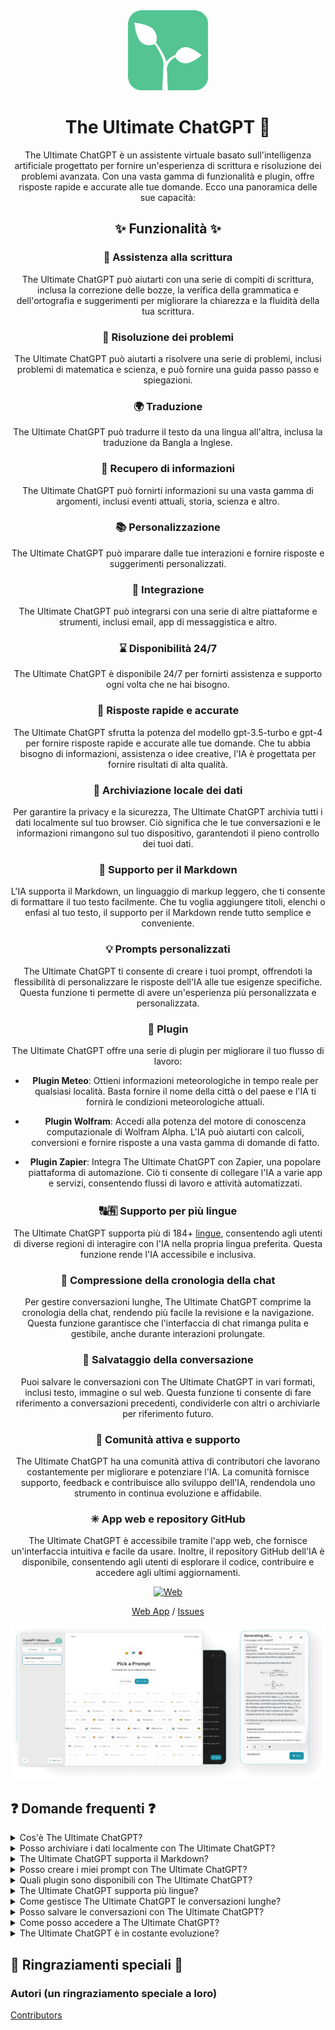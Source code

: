 <div align="center">
<img src="./../../docs/images/icon.png" alt="The Ultimate ChatGPT Icon"/>

<h1 align="center">The Ultimate ChatGPT 🌟</h1>

The Ultimate ChatGPT è un assistente virtuale basato sull'intelligenza artificiale progettato per fornire un'esperienza di scrittura e risoluzione dei problemi avanzata. Con una vasta gamma di funzionalità e plugin, offre risposte rapide e accurate alle tue domande. Ecco una panoramica delle sue capacità:

## ✨ Funzionalità ✨

### 📝 Assistenza alla scrittura
The Ultimate ChatGPT può aiutarti con una serie di compiti di scrittura, inclusa la correzione delle bozze, la verifica della grammatica e dell'ortografia e suggerimenti per migliorare la chiarezza e la fluidità della tua scrittura.

### 💭 Risoluzione dei problemi
The Ultimate ChatGPT può aiutarti a risolvere una serie di problemi, inclusi problemi di matematica e scienza, e può fornire una guida passo passo e spiegazioni.

### 🌍 Traduzione
The Ultimate ChatGPT può tradurre il testo da una lingua all'altra, inclusa la traduzione da Bangla a Inglese.

### 📑 Recupero di informazioni
The Ultimate ChatGPT può fornirti informazioni su una vasta gamma di argomenti, inclusi eventi attuali, storia, scienza e altro.

### 📚 Personalizzazione
The Ultimate ChatGPT può imparare dalle tue interazioni e fornire risposte e suggerimenti personalizzati.

### 📎 Integrazione
The Ultimate ChatGPT può integrarsi con una serie di altre piattaforme e strumenti, inclusi email, app di messaggistica e altro.

### ⌛ Disponibilità 24/7
The Ultimate ChatGPT è disponibile 24/7 per fornirti assistenza e supporto ogni volta che ne hai bisogno.

### 🚀 Risposte rapide e accurate

The Ultimate ChatGPT sfrutta la potenza del modello gpt-3.5-turbo e gpt-4 per fornire risposte rapide e accurate alle tue domande. Che tu abbia bisogno di informazioni, assistenza o idee creative, l'IA è progettata per fornire risultati di alta qualità.

### 💾 Archiviazione locale dei dati

Per garantire la privacy e la sicurezza, The Ultimate ChatGPT archivia tutti i dati localmente sul tuo browser. Ciò significa che le tue conversazioni e le informazioni rimangono sul tuo dispositivo, garantendoti il pieno controllo dei tuoi dati.

### 🔢 Supporto per il Markdown

L'IA supporta il Markdown, un linguaggio di markup leggero, che ti consente di formattare il tuo testo facilmente. Che tu voglia aggiungere titoli, elenchi o enfasi al tuo testo, il supporto per il Markdown rende tutto semplice e conveniente.

### 💡 Prompts personalizzati

The Ultimate ChatGPT ti consente di creare i tuoi prompt, offrendoti la flessibilità di personalizzare le risposte dell'IA alle tue esigenze specifiche. Questa funzione ti permette di avere un'esperienza più personalizzata e personalizzata.

### 🔆 Plugin

The Ultimate ChatGPT offre una serie di plugin per migliorare il tuo flusso di lavoro:

- **Plugin Meteo**: Ottieni informazioni meteorologiche in tempo reale per qualsiasi località. Basta fornire il nome della città o del paese e l'IA ti fornirà le condizioni meteorologiche attuali.

- **Plugin Wolfram**: Accedi alla potenza del motore di conoscenza computazionale di Wolfram Alpha. L'IA può aiutarti con calcoli, conversioni e fornire risposte a una vasta gamma di domande di fatto.

- **Plugin Zapier**: Integra The Ultimate ChatGPT con Zapier, una popolare piattaforma di automazione. Ciò ti consente di collegare l'IA a varie app e servizi, consentendo flussi di lavoro e attività automatizzati.

### 🔠🈶 Supporto per più lingue

The Ultimate ChatGPT supporta più di 184+ [lingue](./SUPPORTED_LANGUAGES.md), consentendo agli utenti di diverse regioni di interagire con l'IA nella propria lingua preferita. Questa funzione rende l'IA accessibile e inclusiva.

### 💬 Compressione della cronologia della chat

Per gestire conversazioni lunghe, The Ultimate ChatGPT comprime la cronologia della chat, rendendo più facile la revisione e la navigazione. Questa funzione garantisce che l'interfaccia di chat rimanga pulita e gestibile, anche durante interazioni prolungate.

### 📂 Salvataggio della conversazione

Puoi salvare le conversazioni con The Ultimate ChatGPT in vari formati, inclusi testo, immagine o sul web. Questa funzione ti consente di fare riferimento a conversazioni precedenti, condividerle con altri o archiviarle per riferimento futuro.

### 🔑 Comunità attiva e supporto

The Ultimate ChatGPT ha una comunità attiva di contributori che lavorano costantemente per migliorare e potenziare l'IA. La comunità fornisce supporto, feedback e contribuisce allo sviluppo dell'IA, rendendola uno strumento in continua evoluzione e affidabile.

### ✳ App web e repository GitHub

The Ultimate ChatGPT è accessibile tramite l'app web, che fornisce un'interfaccia intuitiva e facile da usare. Inoltre, il repository GitHub dell'IA è disponibile, consentendo agli utenti di esplorare il codice, contribuire e accedere agli ultimi aggiornamenti.

[![Web][Web-image]][web-url]

[Web App](https://chatgpt.kiask.xyz/) / [Issues](https://github.com/ki-ask/The-Ultimate-ChatGPT/issues)

[web-url]: https://chatgpt.kiask.xyz
   
[download-url]: https://github.com/ki-ask/The-Ultimate-ChatGPT/releases

[Web-image]: https://img.shields.io/badge/Web-PWA-orange?logo=microsoftedge

![cover](./docs/images/cover.png)

</div>

## ❓ Domande frequenti ❓

<details>
<summary>Cos'è The Ultimate ChatGPT?</summary>
The Ultimate ChatGPT è un assistente virtuale basato sull'intelligenza artificiale che fornisce risposte rapide e accurate alle tue domande e offre varie funzionalità e plugin per migliorare la tua scrittura e la risoluzione dei problemi.
</details>

<details>
<summary>Posso archiviare i dati localmente con The Ultimate ChatGPT?</summary>
Sì, The Ultimate ChatGPT può archiviare tutti i dati localmente sul tuo browser, garantendo la privacy e la sicurezza.
</details>

<details>
<summary>The Ultimate ChatGPT supporta il Markdown?</summary>
Sì, The Ultimate ChatGPT supporta il Markdown, consentendoti di formattare il tuo testo e creare contenuti ricchi.
</details>

<details>
<summary>Posso creare i miei prompt con The Ultimate ChatGPT?</summary>
Sì, puoi creare i tuoi prompt e personalizzare le tue interazioni con The Ultimate ChatGPT.
</details>

<details>
<summary>Quali plugin sono disponibili con The Ultimate ChatGPT?</summary>
The Ultimate ChatGPT offre plugin come Weather, Wolfram e Zapier per semplificare il tuo lavoro e fornire funzionalità aggiuntive.
</details>

<details>
<summary>The Ultimate ChatGPT supporta più lingue?</summary>
Sì, The Ultimate ChatGPT ha prompt incorporati in più lingue, consentendoti di comunicare nella tua lingua preferita.
</details>

<details>
<summary>Come gestisce The Ultimate ChatGPT le conversazioni lunghe?</summary>
The Ultimate ChatGPT comprime la cronologia della chat per gestire conversazioni lunghe in modo efficiente e fornire un'esperienza senza interruzioni.
</details>

<details>
<summary>Posso salvare le conversazioni con The Ultimate ChatGPT?</summary>
Sì, puoi salvare le conversazioni in formato testo, immagine o sul web utilizzando la funzione KiAsk Share.
</details>

<details>
<summary>Come posso accedere a The Ultimate ChatGPT?</summary>
The Ultimate ChatGPT è disponibile come app web e puoi anche accedere al repository GitHub per supporto e funzionalità aggiuntive.
</details>

<details>
<summary>The Ultimate ChatGPT è in costante evoluzione?</summary>
Sì, The Ultimate ChatGPT è in costante evoluzione con aggiornamenti e miglioramenti, e ha una comunità attiva di contributori.
</details>

## 🎉 Ringraziamenti speciali 🎉

### Autori (un ringraziamento speciale a loro)

[Contributors](https://github.com/Yidadaa/ChatGPT-Next-Web/graphs/contributors)